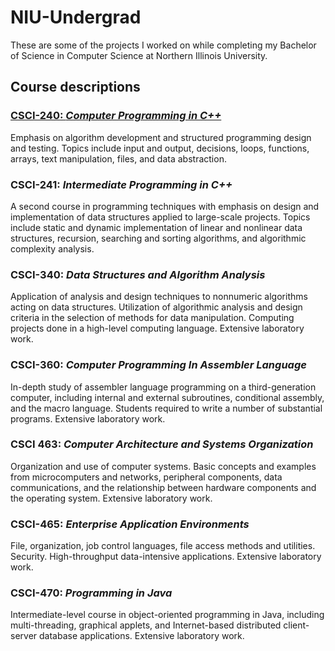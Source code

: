 # NIU-Undergrad
These are some of the projects I worked on while completing my Bachelor of Science in Computer Science at Northern Illinois University.

## Course descriptions
### [CSCI-240: *Computer Programming in C++*](/CSCI-240)
Emphasis on algorithm development and structured programming design and testing. Topics include input and output, decisions, loops, functions, arrays, text manipulation, files, and data abstraction.

### CSCI-241: *Intermediate Programming in C++*
A second course in programming techniques with emphasis on design and implementation of data structures applied to large-scale projects. Topics include static and dynamic implementation of linear and nonlinear data structures, recursion, searching and sorting algorithms, and algorithmic complexity analysis.


### CSCI-340: *Data Structures and Algorithm Analysis*
Application of analysis and design techniques to nonnumeric algorithms acting on data structures. Utilization of algorithmic analysis and design criteria in the selection of methods for data manipulation. Computing projects done in a high-level computing language. Extensive laboratory work.

### CSCI-360: *Computer Programming In Assembler Language*
In-depth study of assembler language programming on a third-generation computer, including internal and external subroutines, conditional assembly, and the macro language. Students required to write a number of substantial programs. Extensive laboratory work.

### CSCI 463: *Computer Architecture and Systems Organization*
Organization and use of computer systems. Basic concepts and examples from microcomputers and networks, peripheral components, data communications, and the relationship between hardware components and the operating system. Extensive laboratory work.

### CSCI-465: *Enterprise Application Environments*
File, organization, job control languages, file access methods and utilities. Security. High-throughput data-intensive applications. Extensive laboratory work.


### CSCI-470: *Programming in Java*
Intermediate-level course in object-oriented programming in Java, including multi-threading, graphical applets, and Internet-based distributed client-server database applications. Extensive laboratory work.
